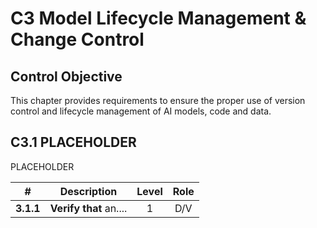 # C3 Model Lifecycle Management & Change Control

## Control Objective

This chapter provides requirements to ensure the proper use of version control and lifecycle management of AI models, code and data.

## C3.1 PLACEHOLDER

PLACEHOLDER

| # | Description | Level | Role |
|:--------:|---------------------------------------------------------------------------------------------------------------------|:---:|:---:|
| **3.1.1** | **Verify that** an.... | 1   | D/V |
